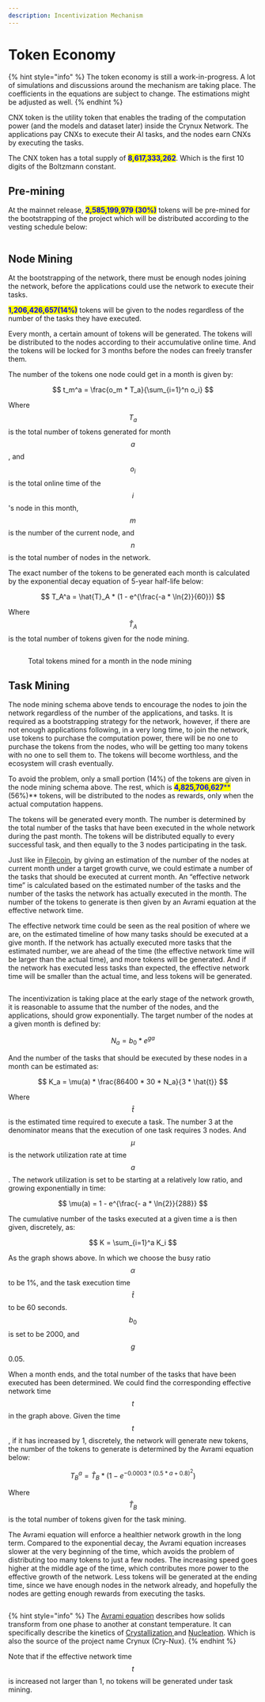 ```yaml
---
description: Incentivization Mechanism
---
```


# Token Economy

{% hint style="info" %}
The token economy is still a work-in-progress. A lot of simulations and discussions around the mechanism are taking place. The coefficients in the equations are subject to change. The estimations might be adjusted as well.
{% endhint %}

CNX token is the utility token that enables the trading of the computation power (and the models and dataset later) inside the Crynux Network. The applications pay CNXs to execute their AI tasks, and the nodes earn CNXs by executing the tasks.

The CNX token has a total supply of <mark style="color:blue;">**8,617,333,262**</mark>. Which is the first 10 digits of the Boltzmann constant.

## Pre-mining

At the mainnet release, <mark style="color:blue;">**2,585,199,979 (30%)**</mark> tokens will be pre-mined for the bootstrapping of the project which will be distributed according to the vesting schedule below:

<figure><img src="https://lh7-us.googleusercontent.com/mkDZ17Lg3F8ZjkxmUQdNFj0MgOrHwsSjXSxY0m4o-ocXhygOmX4DqRrQ00t7lInIg-SOfTAhu3-kLB9du2ob5vmyFJwKEDXrIbnfHodO5fD_nHSxYoXw6lKUhOQv_zNL9MczPfOY9Aud3Nl4EpsDHpU" alt=""><figcaption></figcaption></figure>

## Node Mining

At the bootstrapping of the network, there must be enough nodes joining the network, before the applications could use the network to execute their tasks.

<mark style="color:blue;">**1,206,426,657(14%)**</mark> tokens will be given to the nodes regardless of the number of the tasks they have executed.

Every month, a certain amount of tokens will be generated. The tokens will be distributed to the nodes according to their accumulative online time. And the tokens will be locked for 3 months before the nodes can freely transfer them.

The number of the tokens one node could get in a month is given by:

$$
t_m^a = \frac{o_m * T_a}{\sum_{i=1}^n o_i}
$$

Where $$T_a$$ is the total number of tokens generated for month $$a$$, and $$o_i$$ is the total online time of the $$i$$'s node in this month, $$m$$ is the number of the current node, and $$n$$ is the total number of nodes in the network.

The exact number of the tokens to be generated each month is calculated by the exponential decay equation of 5-year half-life below:

$$
T_A^a = \hat{T}_A * (1 - e^{\frac{-a * \ln{2}}{60}})
$$

Where $$\hat{T}_A$$ is the total number of tokens given for the node mining.

<figure><img src="../.gitbook/assets/306c9873b7ba80a0375a1f63adfd6b8.png" alt=""><figcaption><p>Total tokens mined for a month in the node mining </p></figcaption></figure>

## Task Mining

The node mining schema above tends to encourage the nodes to join the network regardless of the number of the applications, and tasks. It is required as a bootstrapping strategy for the network, however, if there are not enough applications following, in a very long time, to join the network, use tokens to purchase the computation power, there will be no one to purchase the tokens from the nodes, who will be getting too many tokens with no one to sell them to. The tokens will become worthless, and the ecosystem will crash eventually.

To avoid the problem, only a small portion (14%) of the tokens are given in the node mining schema above. The rest, which is <mark style="color:blue;">**4,825,706,627**</mark><mark style="color:blue;">** **</mark><mark style="color:blue;">**(56%)**</mark> tokens, will be distributed to the nodes as rewards, only when the actual computation happens.

The tokens will be generated every month. The number is determined by the total number of the tasks that have been executed in the whole network during the past month. The tokens will be distributed equally to every successful task, and then equally to the 3 nodes participating in the task.

Just like in [Filecoin](https://spec.filecoin.io/#section-systems.filecoin\_token.block\_reward\_minting.baseline-minting), by giving an estimation of the number of the nodes at current month under a target growth curve, we could estimate a number of the tasks that should be executed at current month. An “effective network time” is calculated based on the estimated number of the tasks and the number of the tasks the network has actually executed in the month. The number of the tokens to generate is then given by an Avrami equation at the effective network time.

The effective network time could be seen as the real position of where we are, on the estimated timeline of how many tasks should be executed at a give month. If the network has actually executed more tasks that the estimated number, we are ahead of the time (the effective network time will be larger than the actual time), and more tokens will be generated. And if the network has executed less tasks than expected, the effective network time will be smaller than the actual time, and less tokens will be generated.

<figure><img src="../.gitbook/assets/270e3c46c30ef691134b0ec8d3f8187.png" alt=""><figcaption></figcaption></figure>

The incentivization is taking place at the early stage of the network growth, it is reasonable to assume that the number of the nodes, and the applications, should grow exponentially. The target number of the nodes at a given month is defined by:

$$
N_a = b_0 * e ^ {ga}
$$

And the number of the tasks that should be executed by these nodes in a month can be estimated as:

$$
K_a = \mu(a) * \frac{86400 * 30 * N_a}{3 * \hat{t}}
$$

Where $$\hat{t}$$ is the estimated time required to execute a task. The number 3 at the denominator means that the execution of one task requires 3 nodes. And $$\mu$$ is the network utilization rate at time $$a$$. The network utilization is set to be starting at a relatively low ratio, and growing exponentially in time:

$$
\mu(a) = 1 - e^{\frac{- a * \ln{2}}{288}}
$$

The cumulative number of the tasks executed at a given time a is then given, discretely, as:

$$
K = \sum_{i=1}^a K_i
$$

As the graph shows above. In which we choose the busy ratio $$\alpha$$ to be 1%, and the task execution time $$\hat{t}$$ to be 60 seconds. $$b_0$$ is set to be 2000, and $$g$$ 0.05.

When a month ends, and the total number of the tasks that have been executed has been determined. We could find the corresponding effective network time $$t$$ in the graph above. Given the time $$t$$, if it has increased by 1, discretely, the network will generate new tokens, the number of the tokens to generate is determined by the Avrami equation below:

$$
T_B^a = \hat{T}_B * (1 - e^{-0.0003 * (0.5 * a + 0.8) ^ 2})
$$

Where $$\hat{T}_B$$ is the total number of tokens given for the task mining.

The Avrami equation will enforce a healthier network growth in the long term. Compared to the exponential decay, the Avrami equation increases slower at the very beginning of the time, which avoids the problem of distributing too many tokens to just a few nodes. The increasing speed goes higher at the middle age of the time, which contributes more power to the effective growth of the network. Less tokens will be generated at the ending time, since we have enough nodes in the network already, and hopefully the nodes are getting enough rewards from executing the tasks.

<figure><img src="../.gitbook/assets/fb4b913407958a4f20a145a0723169d.png" alt=""><figcaption></figcaption></figure>

{% hint style="info" %}
The [Avrami equation](https://en.wikipedia.org/wiki/Avrami\_equation) describes how solids transform from one phase to another at constant temperature. It can specifically describe the kinetics of [Crystallization ](https://en.wikipedia.org/wiki/Crystallization)and [Nucleation](https://en.wikipedia.org/wiki/Nucleation). Which is also the source of the project name Crynux (Cry-Nux).
{% endhint %}

Note that if the effective network time $$t$$ is increased not larger than 1, no tokens will be generated under task mining.
